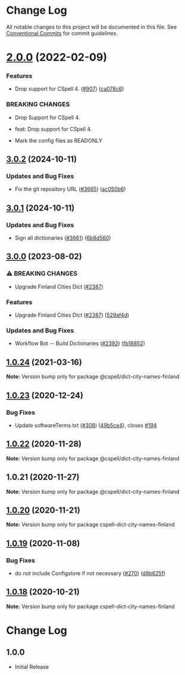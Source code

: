 # Change Log

All notable changes to this project will be documented in this file.
See [Conventional Commits](https://conventionalcommits.org) for commit guidelines.

# [2.0.0](https://github.com/streetsidesoftware/cspell-dicts/compare/@cspell/dict-city-names-finland@1.0.24...@cspell/dict-city-names-finland@2.0.0) (2022-02-09)


### Features

* Drop support for CSpell 4. ([#907](https://github.com/streetsidesoftware/cspell-dicts/issues/907)) ([ca078c6](https://github.com/streetsidesoftware/cspell-dicts/commit/ca078c6a2e188cc3cf6276db1ba7e007f0f06f27))


### BREAKING CHANGES

* Drop Support for CSpell 4.

* feat: Drop support for CSpell 4.
* Mark the config files as READONLY





## [3.0.2](https://github.com/streetsidesoftware/cspell-dicts/compare/@cspell/dict-city-names-finland@3.0.1...@cspell/dict-city-names-finland@3.0.2) (2024-10-11)


### Updates and Bug Fixes

* Fix the git repository URL ([#3665](https://github.com/streetsidesoftware/cspell-dicts/issues/3665)) ([ac050b6](https://github.com/streetsidesoftware/cspell-dicts/commit/ac050b697d57820109995e92fac5ccc32ced1723))

## [3.0.1](https://github.com/streetsidesoftware/cspell-dicts/compare/@cspell/dict-city-names-finland@3.0.0...@cspell/dict-city-names-finland@3.0.1) (2024-10-11)


### Updates and Bug Fixes

* Sign all dictionaries ([#3661](https://github.com/streetsidesoftware/cspell-dicts/issues/3661)) ([6b8d560](https://github.com/streetsidesoftware/cspell-dicts/commit/6b8d560cf51a593458ce42bca415859f872cfc97))

## [3.0.0](https://github.com/streetsidesoftware/cspell-dicts/compare/@cspell/dict-city-names-finland@2.0.0...@cspell/dict-city-names-finland@3.0.0) (2023-08-02)


### ⚠ BREAKING CHANGES

* Upgrade Finland Cities Dict ([#2387](https://github.com/streetsidesoftware/cspell-dicts/issues/2387))

### Features

* Upgrade Finland Cities Dict ([#2387](https://github.com/streetsidesoftware/cspell-dicts/issues/2387)) ([529af4d](https://github.com/streetsidesoftware/cspell-dicts/commit/529af4d4ab70e03596793eca90f11b2ee10520c8))


### Updates and Bug Fixes

* Workflow Bot -- Build Dictionaries ([#2392](https://github.com/streetsidesoftware/cspell-dicts/issues/2392)) ([fb18852](https://github.com/streetsidesoftware/cspell-dicts/commit/fb18852f205b4a4d959afc2b0c28d3e14df869b9))

## [1.0.24](https://github.com/streetsidesoftware/cspell-dicts/compare/@cspell/dict-city-names-finland@1.0.23...@cspell/dict-city-names-finland@1.0.24) (2021-03-16)

**Note:** Version bump only for package @cspell/dict-city-names-finland





## [1.0.23](https://github.com/streetsidesoftware/cspell-dicts/compare/@cspell/dict-city-names-finland@1.0.22...@cspell/dict-city-names-finland@1.0.23) (2020-12-24)


### Bug Fixes

* Update softwareTerms.txt ([#308](https://github.com/streetsidesoftware/cspell-dicts/issues/308)) ([49b5ce4](https://github.com/streetsidesoftware/cspell-dicts/commit/49b5ce4a2436f3c99969d6425128d55f84c8a7fc)), closes [#194](https://github.com/streetsidesoftware/cspell-dicts/issues/194)





## [1.0.22](https://github.com/streetsidesoftware/cspell-dicts/compare/@cspell/dict-city-names-finland@1.0.21...@cspell/dict-city-names-finland@1.0.22) (2020-11-28)

**Note:** Version bump only for package @cspell/dict-city-names-finland





## 1.0.21 (2020-11-27)

**Note:** Version bump only for package @cspell/dict-city-names-finland





## [1.0.20](https://github.com/streetsidesoftware/cspell-dicts/compare/cspell-dict-city-names-finland@1.0.19...cspell-dict-city-names-finland@1.0.20) (2020-11-21)

**Note:** Version bump only for package cspell-dict-city-names-finland

## [1.0.19](https://github.com/streetsidesoftware/cspell-dicts/compare/cspell-dict-city-names-finland@1.0.18...cspell-dict-city-names-finland@1.0.19) (2020-11-08)

### Bug Fixes

- do not include Configstore if not necessary ([#270](https://github.com/streetsidesoftware/cspell-dicts/issues/270)) ([d8b625f](https://github.com/streetsidesoftware/cspell-dicts/commit/d8b625f2f42d5cc6c4a9390216ac1e5037886e44))

## [1.0.18](https://github.com/streetsidesoftware/cspell-dicts/compare/cspell-dict-city-names-finland@1.0.17...cspell-dict-city-names-finland@1.0.18) (2020-10-21)

**Note:** Version bump only for package cspell-dict-city-names-finland

# Change Log

## 1.0.0

- Initial Release
